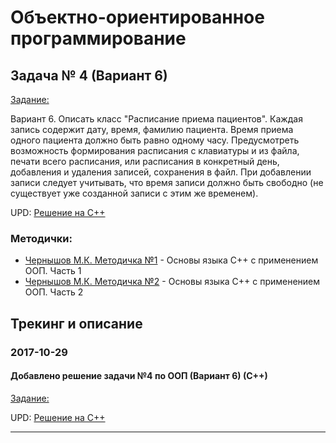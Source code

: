 # Объектно-ориентированное программирование

## Задача № 4 (Вариант 6)

[Задание:](./OOP/lab04/%D0%97%D0%B0%D0%B4%D0%B0%D0%BD%D0%B8%D0%B5.txt)

Вариант 6. Описать класс "Расписание приема пациентов". Каждая запись содержит дату, время, фамилию пациента. Время приема одного пациента должно быть равно одному часу. Предусмотреть возможность формирования расписания с клавиатуры и из файла, печати всего расписания, или расписания в конкретный день, добавления и удаления записей, сохранения в файл. При добавлении записи следует учитывать, что время записи должно быть свободно (не существует уже созданной записи с этим же временем).

UPD: [Решение на С++](./OOP/lab04/c%2B%2B/)

### Методички:
- [Чернышов М.К. Методичка №1](https://cloud.mail.ru/public/MHuZ/KoQVWrJGw) - Основы языка C++ с применением ООП. Часть 1
- [Чернышов М.К. Методичка №2](https://cloud.mail.ru/public/4oma/9qFewBLvP) - Основы языка C++ с применением ООП. Часть 2

## Трекинг и описание


### 2017-10-29
#### Добавлено решение задачи №4 по ООП (Вариант 6) (С++)
[Задание:](./OOP/lab04/%D0%97%D0%B0%D0%B4%D0%B0%D0%BD%D0%B8%D0%B5.txt)

UPD: [Решение на С++](./OOP/lab04/c%2B%2B/)

-------